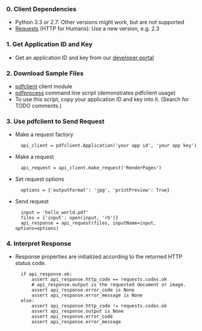 <!-- this prevents Doxygen from putting excess space at the top of the page -->
### 0. Client Dependencies

* Python 3.3 or 2.7: Other versions might work, but are not supported
* [Requests](http://docs.python-requests.org/en/latest/) (HTTP for Humans):
Use a new version, e.g. 2.3

### 1. Get Application ID and Key

* Get an application ID and key from our
[developer portal](http://api.datalogics-cloud.com/)

### 2. Download Sample Files

* [pdfclient](download/pdfclient.py) client module
* [pdfprocess](download/pdfprocess.py) command line script
(demonstrates pdfclient usage)
* To use this script, copy your application ID and key into it.
(Search for TODO comments.)

### 3. Use pdfclient to Send Request

* Make a request factory

        api_client = pdfclient.Application('your app id', 'your app key')

* Make a request

        api_request = api_client.make_request('RenderPages')

* Set request options

        options = {'outputFormat': 'jpg', 'printPreview': True}

* Send request 

        input = 'hello_world.pdf'
        files = {'input': open(input, 'rb')}
        api_response = api_request(files, inputName=input, options=options)

### 4. Interpret Response

* Response properties are initialized according to the returned HTTP
status code.

        if api_response.ok:
            assert api_response.http_code == requests.codes.ok
            # api_response.output is the requested document or image.
            assert api_response.error_code is None
            assert api_response.error_message is None
        else:
            assert api_response.http_code != requests.codes.ok
            assert api_response.output is None
            assert api_response.error_code
            assert api_response.error_message

